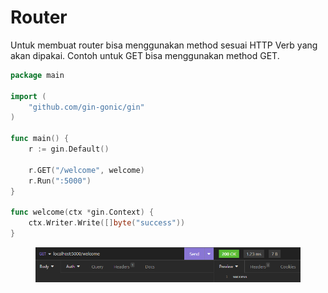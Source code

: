 # Router

Untuk membuat router bisa menggunakan method sesuai HTTP Verb yang akan dipakai. Contoh untuk GET bisa menggunakan method GET.

```go
package main

import (
	"github.com/gin-gonic/gin"
)

func main() {
	r := gin.Default()

	r.GET("/welcome", welcome)
	r.Run(":5000")
}

func welcome(ctx *gin.Context) {
	ctx.Writer.Write([]byte("success"))
}
```

<figure><img src="../.gitbook/assets/1 (2) (1) (1).png" alt=""><figcaption></figcaption></figure>
